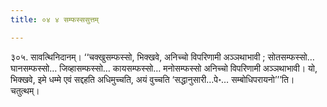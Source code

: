 ```yaml
---
title: ०४ ४ सम्फस्ससुत्तम्

---
```


३०५. सावत्थिनिदानम्। ‘‘चक्खुसम्फस्सो, भिक्खवे, अनिच्चो विपरिणामी अञ्ञथाभावी ; सोतसम्फस्सो… घानसम्फस्सो… जिव्हासम्फस्सो… कायसम्फस्सो… मनोसम्फस्सो अनिच्चो विपरिणामी अञ्ञथाभावी। यो, भिक्खवे, इमे धम्मे एवं सद्दहति अधिमुच्चति, अयं वुच्चति ‘सद्धानुसारी…पे॰… सम्बोधिपरायनो’’’ति। चतुत्थम्।  

